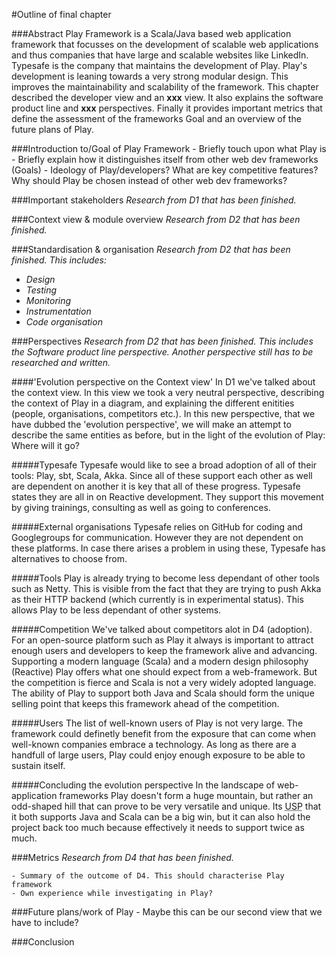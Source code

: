 <!---
The outline should consist of:

A 100 word abstract summarizing your chapter. ~Done
A table of contents for your chapter ~ Partly done
A plan of < 1 page explaining:
- which research on your chapter has finished (deliverables D1-D4 and maybe more) ~Done.
- which research on your chapter still needs to be done (maybe a pull request / contribution, an additional view/perspective, an interview) ~ Partly Done.
- a status per section in your table of contents indicating what still needs to be written / how far you are.
- A first version of your chapter reflecting the current status.
--->

#Outline of final chapter

###Abstract
Play Framework is a Scala/Java based web application framework that focusses on the development of scalable web applications and thus companies that have large and scalable websites like LinkedIn. 
Typesafe is the company that maintains the development of Play. 
Play's development is leaning towards a very strong modular design. 
This improves the maintainability and scalability of the framework. 
This chapter described the developer view and an **xxx** view. 
It also explains the software product line and **xxx** perspectives. 
Finally it provides important metrics that define the assessment of the frameworks Goal and an overview of the future plans of Play.

###Introduction to/Goal of Play Framework
	- Briefly touch upon what Play is
	- Briefly explain how it distinguishes itself from other web dev frameworks (Goals)
	- Ideology of Play/developers? What are key competitive features? Why should Play be chosen instead of other web dev frameworks?
	
###Important stakeholders
_Research from D1 that has been finished._

###Context view & module overview
_Research from D2 that has been finished._

###Standardisation & organisation
_Research from D2 that has been finished. This includes:_

* _Design_
* _Testing_
* _Monitoring_
* _Instrumentation_
* _Code organisation_

###Perspectives
_Research from D2 that has been finished._
_This includes the Software product line perspective._
_Another perspective still has to be researched and written._

####'Evolution perspective on the Context view'
In D1 we've talked about the context view.
In this view we took a very neutral perspective, describing the context of Play in a diagram, and explaining the different enitities (people, organisations, competitors etc.).
In this new perspective, that we have dubbed the 'evolution perspective', we will make an attempt to describe the same entities as before, but in the light of the evolution of Play: Where will it go?

#####Typesafe
Typesafe would like to see a broad adoption of all of their tools: Play, sbt, Scala, Akka.
Since all of these support each other as well are dependent on another it is key that all of these progress.
Typesafe states they are all in on Reactive development.
They support this movement by giving trainings, consulting as well as going to conferences.

#####External organisations
Typesafe relies on GitHub for coding and Googlegroups for communication.
However they are not dependent on these platforms.
In case there arises a problem in using these, Typesafe has alternatives to choose from.

#####Tools
Play is already trying to become less dependant of other tools such as Netty.
This is visible from the fact that they are trying to push Akka as their HTTP backend (which currently is in experimental status). 
This allows Play to be less dependant of other systems.

#####Competition
We've talked about competitors alot in D4 (adoption). For an open-source platform such as Play it always is important to attract enough users and developers to keep the framework alive and advancing.
Supporting a modern language (Scala) and a modern design philosophy (Reactive) Play offers what one should expect from a web-framework. But the competition is fierce and Scala is not a very widely adopted language.
The ability of Play to support both Java and Scala should form the unique selling point that keeps this framework ahead of the competition.

#####Users
The list of well-known users of Play is not very large. The framework could definetly benefit from the exposure that can come when well-known companies embrace a technology.
As long as there are a handfull of large users, Play could enjoy enough exposure to be able to sustain itself.

#####Concluding the evolution perspective
In the landscape of web-application frameworks Play doesn't form a huge mountain, but rather an odd-shaped hill that can prove to be very versatile and unique.
Its <abbr title="Unique Selling Point">USP</abbr> that it both supports Java and Scala can be a big win, 
but it can also hold the project back too much because effectively it needs to support twice as much.

###Metrics
_Research from D4 that has been finished._

	- Summary of the outcome of D4. This should characterise Play framework
	- Own experience while investigating in Play?
	
###Future plans/work of Play
	- Maybe this can be our second view that we have to include?

###Conclusion



